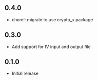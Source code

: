 ## 0.4.0

* chore!: migrate to use crypto_x package

## 0.3.0
* Add support for IV input and output file

## 0.1.0

* Initial release
